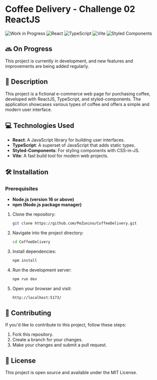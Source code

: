 # Coffee Delivery - Challenge 02 ReactJS
![Work in Progress](https://img.shields.io/badge/Status-Work_in_Progress-yellow)  ![React](https://img.shields.io/badge/react-%2320232a.svg?style=for-the-badge&logo=react&logoColor=%2361DAFB)  ![TypeScript](https://img.shields.io/badge/typescript-%23007ACC.svg?style=for-the-badge&logo=typescript&logoColor=white)  ![Vite](https://img.shields.io/badge/vite-%23646CFF.svg?style=for-the-badge&logo=vite&logoColor=white)  ![Styled Components](https://img.shields.io/badge/styled--components-DB7093?style=for-the-badge&logo=styled-components&logoColor=white)

## 🔜 On Progress
This project is currently in development, and new features and improvements are being added regularly. 

## 📜 Description

This project is a fictional e-commerce web page for purchasing coffee, developed with ReactJS, TypeScript, and styled-components. The application showcases various types of coffee and offers a simple and modern user interface.

## 💻 Technologies Used

- **React**: A JavaScript library for building user interfaces.
- **TypeScript**: A superset of JavaScript that adds static types.
- **Styled-Components**: For styling components with CSS-in-JS.
- **Vite**: A fast build tool for modern web projects.

## 🛠️ Installation

### Prerequisites
- **Node.js (version 16 or above)**
- **npm (Node.js package manager)**

1. Clone the repository:
   ```bash
   git clone https://github.com/PeZunino/CoffeeDelivery.git
2. Navigate into the project directory:
   ```bash
   cd CoffeeDelivery
3. Install dependencies:
   ```bash
   npm install
4. Run the development server:
   ```bash
   npm run dev
5. Open your browser and visit:
   ```bash
   http://localhost:5173/

## 🤝 Contributing
If you'd like to contribute to this project, follow these steps:

1. Fork this repository.
2. Create a branch for your changes.
3. Make your changes and submit a pull request.

## 📄 License
This project is open source and available under the MIT License.
